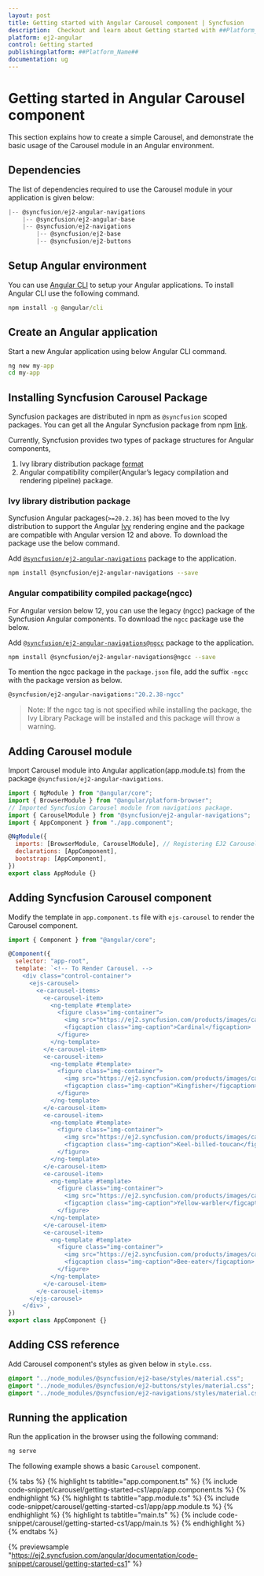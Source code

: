 ```yaml
---
layout: post
title: Getting started with Angular Carousel component | Syncfusion
description:  Checkout and learn about Getting started with ##Platform_Name## Carousel component of Syncfusion Essential JS 2 and more details.
platform: ej2-angular
control: Getting started 
publishingplatform: ##Platform_Name##
documentation: ug
---
```


# Getting started in Angular Carousel component

This section explains how to create a simple Carousel, and demonstrate the basic usage of the Carousel module in an Angular environment.

## Dependencies

The list of dependencies required to use the Carousel module in your application is given below:

```javascript
|-- @syncfusion/ej2-angular-navigations
    |-- @syncfusion/ej2-angular-base
    |-- @syncfusion/ej2-navigations
        |-- @syncfusion/ej2-base
        |-- @syncfusion/ej2-buttons
```

## Setup Angular environment

You can use [Angular CLI](https://github.com/angular/angular-cli) to setup your Angular applications. To install Angular CLI use the following command.

```cmd
npm install -g @angular/cli
```

## Create an Angular application

Start a new Angular application using below Angular CLI command.

```cmd
ng new my-app
cd my-app
```

## Installing Syncfusion Carousel  Package

Syncfusion packages are distributed in npm as `@syncfusion` scoped packages. You can get all the Angular Syncfusion package from npm [link]( https://www.npmjs.com/search?q=%40syncfusion%2Fej2-angular- ).

Currently, Syncfusion provides two types of package structures for Angular components,
1. Ivy library distribution package [format](https://angular.io/guide/angular-package-format#angular-package-format)
2. Angular compatibility compiler(Angular’s legacy compilation and rendering pipeline) package.

### Ivy library distribution package

Syncfusion Angular packages(`>=20.2.36`) has been moved to the Ivy distribution to support the Angular [Ivy](https://docs.angular.lat/guide/ivy) rendering engine and the package are compatible with Angular version 12 and above. To download the package use the below command.

Add [`@syncfusion/ej2-angular-navigations`](https://www.npmjs.com/package/@syncfusion/ej2-angular-navigations/v/20.2.38) package to the application.

```bash
npm install @syncfusion/ej2-angular-navigations --save
```

### Angular compatibility compiled package(ngcc)

For Angular version below 12, you can use the legacy (ngcc) package of the Syncfusion Angular components. To download the `ngcc` package use the below.

Add [`@syncfusion/ej2-angular-navigations@ngcc`](https://www.npmjs.com/package/@syncfusion/ej2-angular-navigations/v/20.2.38-ngcc) package to the application.

```bash
npm install @syncfusion/ej2-angular-navigations@ngcc --save
```

To mention the ngcc package in the `package.json` file, add the suffix `-ngcc` with the package version as below.

```bash
@syncfusion/ej2-angular-navigations:"20.2.38-ngcc"
```

>Note: If the ngcc tag is not specified while installing the package, the Ivy Library Package will be installed and this package will throw a warning.

## Adding Carousel module

Import Carousel module into Angular application(app.module.ts) from the package
`@syncfusion/ej2-angular-navigations`.

```javascript
import { NgModule } from "@angular/core";
import { BrowserModule } from "@angular/platform-browser";
// Imported Syncfusion Carousel module from navigations package.
import { CarouselModule } from "@syncfusion/ej2-angular-navigations";
import { AppComponent } from "./app.component";

@NgModule({
  imports: [BrowserModule, CarouselModule], // Registering EJ2 Carousel Module.
  declarations: [AppComponent],
  bootstrap: [AppComponent],
})
export class AppModule {}
```

## Adding Syncfusion Carousel component

Modify the template in `app.component.ts` file with `ejs-carousel` to render the Carousel component.

```javascript
import { Component } from "@angular/core";

@Component({
  selector: "app-root",
  template: `<!-- To Render Carousel. -->
    <div class="control-container">
      <ejs-carousel>
        <e-carousel-items>
          <e-carousel-item>
            <ng-template #template>
              <figure class="img-container">
                <img src="https://ej2.syncfusion.com/products/images/carousel/cardinal.png" alt="cardinal" style="height:100%;width:100%;" />
                <figcaption class="img-caption">Cardinal</figcaption>
              </figure>
            </ng-template>
          </e-carousel-item>
          <e-carousel-item>
            <ng-template #template>
              <figure class="img-container">
                <img src="https://ej2.syncfusion.com/products/images/carousel/hunei.png" alt="kingfisher" style="height:100%;width:100%;" />
                <figcaption class="img-caption">Kingfisher</figcaption>
              </figure>
            </ng-template>
          </e-carousel-item>
          <e-carousel-item>
            <ng-template #template>
              <figure class="img-container">
                <img src="https://ej2.syncfusion.com/products/images/carousel/costa-rica.png" alt="keel-billed-toucan" style="height:100%;width:100%;" />
                <figcaption class="img-caption">Keel-billed-toucan</figcaption>
              </figure>
            </ng-template>
          </e-carousel-item>
          <e-carousel-item>
            <ng-template #template>
              <figure class="img-container">
                <img src="https://ej2.syncfusion.com/products/images/carousel/kaohsiung.png" alt="yellow-warbler" style="height:100%;width:100%;" />
                <figcaption class="img-caption">Yellow-warbler</figcaption>
              </figure>
            </ng-template>
          </e-carousel-item>
          <e-carousel-item>
            <ng-template #template>
              <figure class="img-container">
                <img src="https://ej2.syncfusion.com/products/images/carousel/bee-eater.png" alt="bee-eater" style="height:100%;width:100%;" />
                <figcaption class="img-caption">Bee-eater</figcaption>
              </figure>
            </ng-template>
          </e-carousel-item>
        </e-carousel-items>
      </ejs-carousel>
    </div>`,
})
export class AppComponent {}
```

## Adding CSS reference

Add Carousel component's styles as given below in `style.css`.

```css
@import "../node_modules/@syncfusion/ej2-base/styles/material.css";
@import "../node_modules/@syncfusion/ej2-buttons/styles/material.css";
@import "../node_modules/@syncfusion/ej2-navigations/styles/material.css";
```

## Running the application

Run the application in the browser using the following command:

```cmd
ng serve
```

The following example shows a basic `Carousel` component.

{% tabs %}
{% highlight ts tabtitle="app.component.ts" %}
{% include code-snippet/carousel/getting-started-cs1/app/app.component.ts %}
{% endhighlight %}
{% highlight ts tabtitle="app.module.ts" %}
{% include code-snippet/carousel/getting-started-cs1/app/app.module.ts %}
{% endhighlight %}
{% highlight ts tabtitle="main.ts" %}
{% include code-snippet/carousel/getting-started-cs1/app/main.ts %}
{% endhighlight %}
{% endtabs %}
  
{% previewsample "https://ej2.syncfusion.com/angular/documentation/code-snippet/carousel/getting-started-cs1" %}
